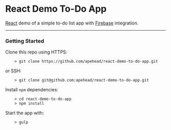 React Demo To-Do App
====

[React](https://facebook.github.io/react/) demo of a simple to-do list app with [Firebase](https://www.firebase.com/) integration.

---

### Getting Started

Clone this repo using HTTPS:

```
	> git clone https://github.com/apehead/react-demo-to-do-app.git
```

or SSH:

```
	> git clone git@github.com:apehead/react-demo-to-do-app.git
```

Install ```npm``` dependencies:

```
	> cd react-demo-to-do-app
	> npm install
```

Start the app with:

```
	> gulp
```
